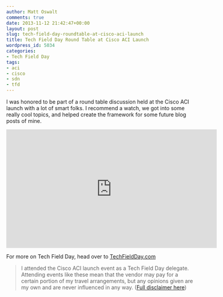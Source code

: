 ```yaml
---
author: Matt Oswalt
comments: true
date: 2013-11-12 21:42:47+00:00
layout: post
slug: tech-field-day-roundtable-at-cisco-aci-launch
title: Tech Field Day Round Table at Cisco ACI Launch
wordpress_id: 5034
categories:
- Tech Field Day
tags:
- aci
- cisco
- sdn
- tfd
---
```


I was honored to be part of a round table discussion held at the Cisco ACI launch with a lot of smart folks. I recommend a watch, we got into some really cool topics, and helped create the framework for some future blog posts of mine.

<div style="text-align: center"><iframe width="560" height="315" src="http://www.youtube.com/embed/W9XMeLi-yNs" frameborder="0" allowfullscreen></iframe></div>

For more on Tech Field Day, head over to [TechFieldDay.com](http://techfieldday.com/)

> I attended the Cisco ACI launch event as a Tech Field Day delegate. Attending events like these mean that the vendor may pay for a certain portion of my travel arrangements, but any opinions given are my own and are never influenced in any way. ([Full disclaimer here](http://keepingitclassless.net/disclaimers/))
